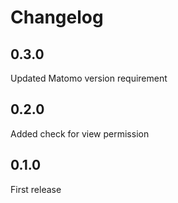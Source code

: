 # Changelog

## 0.3.0

Updated Matomo version requirement

## 0.2.0

Added check for view permission

## 0.1.0

First release
